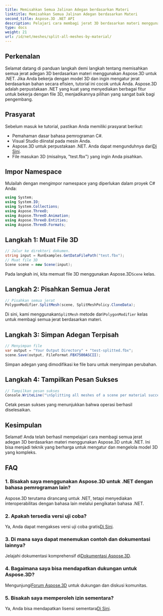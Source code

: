 ```yaml
---
title: Memisahkan Semua Jalinan Adegan berdasarkan Materi
linktitle: Memisahkan Semua Jalinan Adegan berdasarkan Materi
second_title: Aspose.3D .NET API
description: Pelajari cara membagi jerat 3D berdasarkan materi menggunakan Aspose.3D untuk .NET. Ikuti panduan langkah demi langkah kami untuk pengorganisasian dan pengelolaan model 3D yang efisien.
type: docs
weight: 21
url: /id/net/meshes/split-all-meshes-by-material/
---
```

## Perkenalan
Selamat datang di panduan langkah demi langkah tentang memisahkan semua jerat adegan 3D berdasarkan materi menggunakan Aspose.3D untuk .NET. Jika Anda bekerja dengan model 3D dan ingin mengatur jerat berdasarkan bahan secara efisien, tutorial ini cocok untuk Anda. Aspose.3D adalah perpustakaan .NET yang kuat yang menyediakan berbagai fitur untuk bekerja dengan file 3D, menjadikannya pilihan yang sangat baik bagi pengembang.
## Prasyarat
Sebelum masuk ke tutorial, pastikan Anda memiliki prasyarat berikut:
- Pemahaman dasar bahasa pemrograman C#.
- Visual Studio diinstal pada mesin Anda.
-  Aspose.3D untuk perpustakaan .NET. Anda dapat mengunduhnya dari[Di Sini](https://releases.aspose.com/3d/net/).
- File masukan 3D (misalnya, "test.fbx") yang ingin Anda pisahkan.
## Impor Namespace
Mulailah dengan mengimpor namespace yang diperlukan dalam proyek C# Anda:
```csharp
using System;
using System.IO;
using System.Collections;
using Aspose.ThreeD;
using Aspose.ThreeD.Animation;
using Aspose.ThreeD.Entities;
using Aspose.ThreeD.Formats;
```
## Langkah 1: Muat File 3D
```csharp
// Jalur ke direktori dokumen.
string input = RunExamples.GetDataFilePath("test.fbx");
// Muat file 3D
Scene scene = new Scene(input);
```
 Pada langkah ini, kita memuat file 3D menggunakan Aspose.3D`Scene` kelas.
## Langkah 2: Pisahkan Semua Jerat
```csharp
// Pisahkan semua jerat
PolygonModifier.SplitMesh(scene, SplitMeshPolicy.CloneData);
```
 Di sini, kami menggunakan`SplitMesh` metode dari`PolygonModifier` kelas untuk membagi semua jerat berdasarkan materi.
## Langkah 3: Simpan Adegan Terpisah
```csharp
// Menyimpan file
var output = "Your Output Directory" + "test-splitted.fbx";
scene.Save(output, FileFormat.FBX7500ASCII);
```
Simpan adegan yang dimodifikasi ke file baru untuk menyimpan perubahan.
## Langkah 4: Tampilkan Pesan Sukses
```csharp
// Tampilkan pesan sukses
Console.WriteLine("\nSplitting all meshes of a scene per material successfully.\nFile saved at " + output);
```
Cetak pesan sukses yang menunjukkan bahwa operasi berhasil diselesaikan.
## Kesimpulan
Selamat! Anda telah berhasil mempelajari cara membagi semua jerat adegan 3D berdasarkan materi menggunakan Aspose.3D untuk .NET. Ini bisa menjadi teknik yang berharga untuk mengatur dan mengelola model 3D yang kompleks.
## FAQ
### 1. Bisakah saya menggunakan Aspose.3D untuk .NET dengan bahasa pemrograman lain?
Aspose.3D terutama dirancang untuk .NET, tetapi menyediakan interoperabilitas dengan bahasa lain melalui pengikatan bahasa .NET.
### 2. Apakah tersedia versi uji coba?
 Ya, Anda dapat mengakses versi uji coba gratis[Di Sini](https://releases.aspose.com/).
### 3. Di mana saya dapat menemukan contoh dan dokumentasi lainnya?
 Jelajahi dokumentasi komprehensif di[Dokumentasi Aspose.3D](https://reference.aspose.com/3d/net/).
### 4. Bagaimana saya bisa mendapatkan dukungan untuk Aspose.3D?
 Mengunjungi[Forum Aspose.3D](https://forum.aspose.com/c/3d/18) untuk dukungan dan diskusi komunitas.
### 5. Bisakah saya memperoleh izin sementara?
 Ya, Anda bisa mendapatkan lisensi sementara[Di Sini](https://purchase.aspose.com/temporary-license/).
